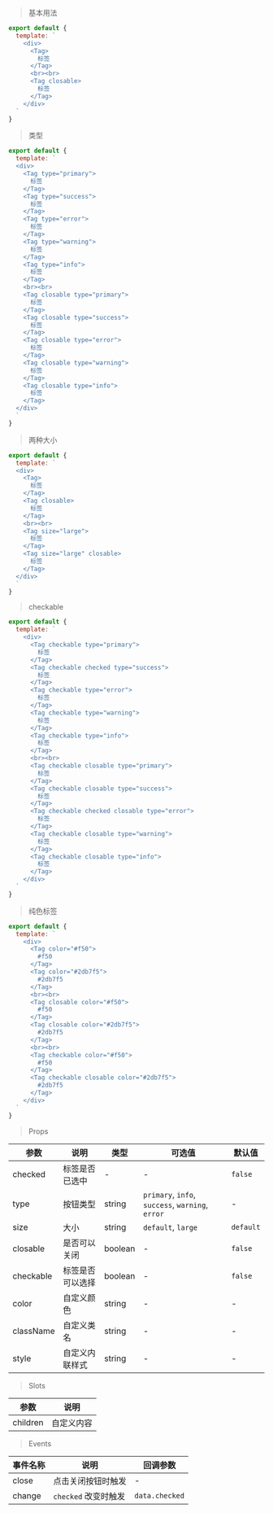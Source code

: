 > 基本用法

```js
export default {
  template: `
    <div>
      <Tag>
        标签
      </Tag>
      <br><br>
      <Tag closable>
        标签
      </Tag>
    </div>
  `
}
```

> 类型

```js
export default {
  template: `
  <div>
    <Tag type="primary">
      标签
    </Tag>
    <Tag type="success">
      标签
    </Tag>
    <Tag type="error">
      标签
    </Tag>
    <Tag type="warning">
      标签
    </Tag>
    <Tag type="info">
      标签
    </Tag>
    <br><br>
    <Tag closable type="primary">
      标签
    </Tag>
    <Tag closable type="success">
      标签
    </Tag>
    <Tag closable type="error">
      标签
    </Tag>
    <Tag closable type="warning">
      标签
    </Tag>
    <Tag closable type="info">
      标签
    </Tag>
  </div>
  `
}
```

> 两种大小

```js
export default {
  template: `
  <div>
    <Tag>
      标签
    </Tag>
    <Tag closable>
      标签
    </Tag>
    <br><br>
    <Tag size="large">
      标签
    </Tag>
    <Tag size="large" closable>
      标签
    </Tag>
  </div>
  `
}
```

> checkable

```js
export default {
  template: `
    <div>
      <Tag checkable type="primary">
        标签
      </Tag>
      <Tag checkable checked type="success">
        标签
      </Tag>
      <Tag checkable type="error">
        标签
      </Tag>
      <Tag checkable type="warning">
        标签
      </Tag>
      <Tag checkable type="info">
        标签
      </Tag>
      <br><br>
      <Tag checkable closable type="primary">
        标签
      </Tag>
      <Tag checkable closable type="success">
        标签
      </Tag>
      <Tag checkable checked closable type="error">
        标签
      </Tag>
      <Tag checkable closable type="warning">
        标签
      </Tag>
      <Tag checkable closable type="info">
        标签
      </Tag>
    </div>
  `
}
```

> 纯色标签

```js
export default {
  template: `
    <div>
      <Tag color="#f50">
        #f50
      </Tag>
      <Tag color="#2db7f5">
        #2db7f5
      </Tag>
      <br><br>
      <Tag closable color="#f50">
        #f50
      </Tag>
      <Tag closable color="#2db7f5">
        #2db7f5
      </Tag>
      <br><br>
      <Tag checkable color="#f50">
        #f50
      </Tag>
      <Tag checkable closable color="#2db7f5">
        #2db7f5
      </Tag>
    </div>
  `
}
```

> Props

参数 | 说明 | 类型 | 可选值 | 默认值
---|---|---|---|---
checked | 标签是否已选中 | - | - | `false`
type | 按钮类型 | string | `primary`, `info`, `success`, `warning`, `error` | -
size | 大小 | string | `default`, `large` | `default`
closable | 是否可以关闭 | boolean | - | `false`
checkable | 标签是否可以选择 | boolean | - | `false`
color | 自定义颜色 | string | - | -
className | 自定义类名 | string | - | -
style | 自定义内联样式 | string | - | -

> Slots

参数 | 说明
---|---
children | 自定义内容

> Events

事件名称 | 说明 | 回调参数
---|---|---
close | 点击关闭按钮时触发 | -
change | `checked` 改变时触发 | `data.checked`
